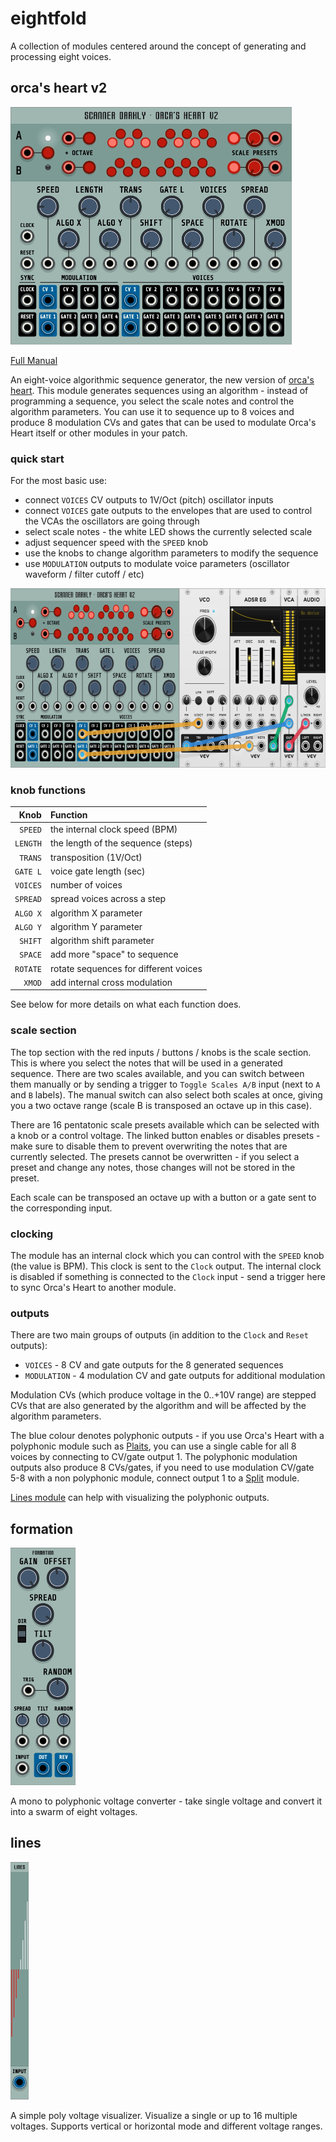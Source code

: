 # eightfold

A collection of modules centered around the concept of generating and processing eight voices.

## orca's heart v2

<img src="https://github.com/scanner-darkly/eightfold-docs/blob/main/images/orcas_heart_v2_panel.jpg?raw=true" alt="orca's heart v2 panel" width="450" height="380" />

[Full Manual](https://github.com/scanner-darkly/eightfold/wiki/Orca's-Heart-v2)

An eight-voice algorithmic sequence generator, the new version of [orca's heart](https://github.com/scanner-darkly/vcv-collection-one?tab=readme-ov-file#orcas-heart).
This module generates sequences using an algorithm - instead of programming a sequence, you select the scale notes and control the algorithm parameters. You can use
it to sequence up to 8 voices and produce 8 modulation CVs and gates that can be used to modulate Orca's Heart itself or other modules in your patch.

### quick start

For the most basic use:

- connect `VOICES` CV outputs to 1V/Oct (pitch) oscillator inputs
- connect `VOICES` gate outputs to the envelopes that are used to control the VCAs the oscillators are going through
- select scale notes - the white LED shows the currently selected scale
- adjust sequencer speed with the `SPEED` knob
- use the knobs to change algorithm parameters to modify the sequence
- use `MODULATION` outputs to modulate voice parameters (oscillator waveform / filter cutoff / etc)

<img src="https://github.com/scanner-darkly/eightfold-docs/blob/main/images/easy_start_patch.png?raw=true" alt="quick start patch" width="633" height="287" />

### knob functions

| Knob | Function |
| ---: | :------- |       
|`SPEED`|the internal clock speed (BPM)|
|`LENGTH`|the length of the sequence (steps)|
|`TRANS`|transposition (1V/Oct)|
|`GATE L`|voice gate length (sec)|
|`VOICES`|number of voices|
|`SPREAD`|spread voices across a step|
|`ALGO X`|algorithm X parameter|
|`ALGO Y`|algorithm Y parameter|
|`SHIFT`|algorithm shift parameter|
|`SPACE`|add more "space" to sequence|
|`ROTATE`|rotate sequences for different voices|
|`XMOD`|add internal cross modulation|

See below for more details on what each function does.

### scale section

The top section with the red inputs / buttons / knobs is the scale section. This is where you select the notes that will be used in a generated sequence.
There are two scales available, and you can switch between them manually or by sending a trigger to `Toggle Scales A/B` input (next to `A` and `B` labels).
The manual switch can also select both scales at once, giving you a two octave range (scale B is transposed an octave up in this case).

There are 16 pentatonic scale presets available which can be selected with a knob or a control voltage. The linked button enables or disables presets - make sure
to disable them to prevent overwriting the notes that are currently selected. The presets cannot be overwritten - if you select a preset and change any notes,
those changes will not be stored in the preset.

Each scale can be transposed an octave up with a button or a gate sent to the corresponding input.

### clocking

The module has an internal clock which you can control with the `SPEED` knob (the value is BPM). This clock is sent to the `Clock` output. The internal clock is
disabled if something is connected to the `Clock` input - send a trigger here to sync Orca's Heart to another module.

### outputs

There are two main groups of outputs (in addition to the `Clock` and `Reset` outputs):

- `VOICES` - 8 CV and gate outputs for the 8 generated sequences
- `MODULATION` - 4 modulation CV and gate outputs for additional modulation

Modulation CVs (which produce voltage in the 0..+10V range) are stepped CVs that are also generated by the algorithm and will be affected by the algorithm
parameters.

The blue colour denotes polyphonic outputs - if you use Orca's Heart with a polyphonic module such as [Plaits](https://library.vcvrack.com/AudibleInstruments/Plaits),
you can use a single cable for all 8 voices by connecting to CV/gate output 1. The polyphonic modulation outputs also produce 8 CVs/gates, if you need to use
modulation CV/gate 5-8 with a non polyphonic module, connect output 1 to a [Split](https://library.vcvrack.com/Fundamental/Split) module.

[Lines module](#lines) can help with visualizing the polyphonic outputs.   

## formation

<img src="https://github.com/scanner-darkly/eightfold-docs/blob/main/images/formation_panel.jpg?raw=true" alt="formation panel" width="104" height="380" />

A mono to polyphonic voltage converter - take single voltage and convert it into a swarm of eight voltages.

## lines

<img src="https://github.com/scanner-darkly/eightfold-docs/blob/main/images/lines_panel.jpg?raw=true" alt="lines panel" width="29" height="380" />

A simple poly voltage visualizer. Visualize a single or up to 16 multiple voltages. Supports vertical or horizontal mode and different voltage ranges.
